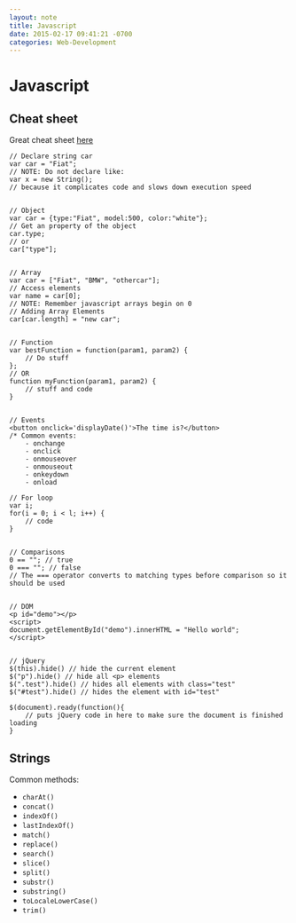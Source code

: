 ```yaml
---
layout: note
title: Javascript
date: 2015-02-17 09:41:21 -0700
categories: Web-Development
---
```


# Javascript

## Cheat sheet

Great cheat sheet [here](http://overapi.com/javascript/)

```
// Declare string car
var car = "Fiat";
// NOTE: Do not declare like:
var x = new String();
// because it complicates code and slows down execution speed


// Object
var car = {type:"Fiat", model:500, color:"white"};
// Get an property of the object
car.type;
// or
car["type"];


// Array
var car = ["Fiat", "BMW", "othercar"];
// Access elements
var name = car[0];
// NOTE: Remember javascript arrays begin on 0
// Adding Array Elements
car[car.length] = "new car";


// Function
var bestFunction = function(param1, param2) {
	// Do stuff
};
// OR
function myFunction(param1, param2) {
	// stuff and code
}


// Events
<button onclick='displayDate()'>The time is?</button>
/* Common events:
	- onchange
	- onclick
	- onmouseover
	- onmouseout
	- onkeydown
	- onload

// For loop
var i;
for(i = 0; i < l; i++) {
	// code
}


// Comparisons
0 == ""; // true
0 === ""; // false
// The === operator converts to matching types before comparison so it should be used


// DOM
<p id="demo"></p>
<script>
document.getElementById("demo").innerHTML = "Hello world";
</script>


// jQuery
$(this).hide() // hide the current element
$("p").hide() // hide all <p> elements
$(".test").hide() // hides all elements with class="test"
$("#test").hide() // hides the element with id="test"

$(document).ready(function(){
	// puts jQuery code in here to make sure the document is finished loading
}

```


## Strings

Common methods:

- `charAt()`
- `concat()`
- `indexOf()`
- `lastIndexOf()`
- `match()`
- `replace()`
- `search()`
- `slice()`
- `split()`
- `substr()`
- `substring()`
- `toLocaleLowerCase()`
- `trim()`
